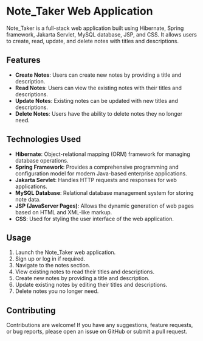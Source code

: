 # Note_Taker Web Application

Note_Taker is a full-stack web application built using Hibernate, Spring framework, Jakarta Servlet, MySQL database, JSP, and CSS. It allows users to create, read, update, and delete notes with titles and descriptions.

## Features

- **Create Notes**: Users can create new notes by providing a title and description.
- **Read Notes**: Users can view the existing notes with their titles and descriptions.
- **Update Notes**: Existing notes can be updated with new titles and descriptions.
- **Delete Notes**: Users have the ability to delete notes they no longer need.

## Technologies Used

- **Hibernate**: Object-relational mapping (ORM) framework for managing database operations.
- **Spring Framework**: Provides a comprehensive programming and configuration model for modern Java-based enterprise applications.
- **Jakarta Servlet**: Handles HTTP requests and responses for web applications.
- **MySQL Database**: Relational database management system for storing note data.
- **JSP (JavaServer Pages)**: Allows the dynamic generation of web pages based on HTML and XML-like markup.
- **CSS**: Used for styling the user interface of the web application.


## Usage

1. Launch the Note_Taker web application.
2. Sign up or log in if required.
3. Navigate to the notes section.
4. View existing notes to read their titles and descriptions.
5. Create new notes by providing a title and description.
6. Update existing notes by editing their titles and descriptions.
7. Delete notes you no longer need.

## Contributing

Contributions are welcome! If you have any suggestions, feature requests, or bug reports, please open an issue on GitHub or submit a pull request.
